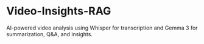 # Video-Insights-RAG
AI-powered video analysis using Whisper for transcription and Gemma 3 for summarization, Q&amp;A, and insights.
